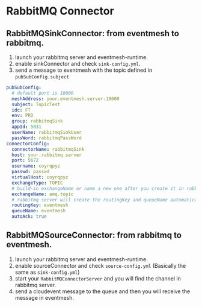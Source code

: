 # RabbitMQ Connector

## RabbitMQSinkConnector: from eventmesh to rabbitmq.

1. launch your rabbitmq server and eventmesh-runtime.
2. enable sinkConnector and check `sink-config.yml`.
3. send a message to eventmesh with the topic defined in `pubSubConfig.subject`
```yaml
pubSubConfig:  
  # default port is 10000
  meshAddress: your.eventmesh.server:10000  
  subject: TopicTest  
  idc: FT  
  env: PRD  
  group: rabbitmqSink  
  appId: 5031  
  userName: rabbitmqSinkUser  
  passWord: rabbitmqPassWord  
connectorConfig:  
  connectorName: rabbitmqSink  
  host: your.rabbitmq.server
  port: 5672  
  username: coyrqpyz  
  passwd: passwd 
  virtualHost: coyrqpyz  
  exchangeType: TOPIC  
  # build-in exchangeName or name a new one after you create it in rabbitmq server.
  exchangeName: amq.topic  
  # rabbitmq server will create the routingKey and queueName automatically after you connect to it if they aren't exist before.
  routingKey: eventmesh  
  queueName: eventmesh  
  autoAck: true
```

## RabbitMQSourceConnector: from rabbitmq to eventmesh.
1. launch your rabbitmq server and eventmesh-runtime.
2. enable sourceConnector and check `source-config.yml` (Basically the same as `sink-config.yml`)
3. start your `RabbitMQConnectorServer` and you will find the channel in rabbitmq server.
4. send a cloudevent message to the queue and then you will receive the message in eventmesh.